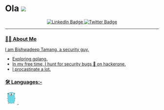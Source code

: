 <h1>
Ola 
  <img src="https://media.giphy.com/media/hvRJCLFzcasrR4ia7z/giphy.gif" width="30px"/>
</h1>

<div id="badges" align="center" >
  <a href="https://www.linkedin.com/in/tmgbiswadp/">
    <img src="https://img.shields.io/badge/LinkedIn-blue?style=for-the-badge&logo=linkedin&logoColor=white" alt="LinkedIn Badge"/>
  <a href="https://twitter.com/tmgbiswadp">
    <img src="https://img.shields.io/badge/Twitter-blue?style=for-the-badge&logo=twitter&logoColor=white" alt="Twitter Badge"/>
</div>

---
### 👨‍💻 About Me
I am Bishwadeep Tamang, a security guy.
- Exploring golang.
- In my free time, I hunt for security bugs 🐛 on hackerone. 
- I procastinate a lot.
    
### 🛠️ Languages:- 
<div>
    <img src="https://github.com/devicons/devicon/blob/master/icons/go/go-original.svg" title="Golang" alt="Golang" width="40" height="40"/>&nbsp;
</div>
